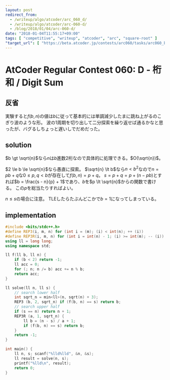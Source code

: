 ```yaml
---
layout: post
redirect_from:
  - /writeup/algo/atcoder/arc_060_d/
  - /writeup/algo/atcoder/arc-060-d/
  - /blog/2018/01/04/arc-060-d/
date: "2018-01-04T11:55:17+09:00"
tags: [ "competitive", "writeup", "atcoder", "arc", "square-root" ]
"target_url": [ "https://beta.atcoder.jp/contests/arc060/tasks/arc060_b" ]
---
```


# AtCoder Regular Contest 060: D - 桁和 / Digit Sum

## 反省

実験すると$f(b, n)$の値は$b$に従って基本的には単調減少したまに跳ね上がるのこぎり波のような形。
波の$1$周期を切り出して二分探索を繰り返せば通るかなと思ったが、バグるしちょっと遅いしでだめだった。

## solution

$b \gt \sqrt{n}$なら$n$は$b$進数$2$桁なので具体的に処理できる。$O(\sqrt{n})$。

$2 \le b \le \sqrt{n}$なら愚直に探索。
$\sqrt{n} \lt b$なら$n \lt b^2$なので$n = pb + q$な$0 \le p, q \lt b$が存在して$f(b, n) = p + q$。
$s = p + q = p + (n - pb)$とすれば$b = \frac{s - n}{p} + 1$であり、$b$を$p \lt \sqrt{n}$からの関数で書ける。
この$p$を総当たりすればよい。

$n \le s$の場合に注意。
TLEしたらたぶんどこかで$b = 1$になってしまっている。

## implementation

``` c++
#include <bits/stdc++.h>
#define REP3(i, m, n) for (int i = (m); (i) < int(n); ++ (i))
#define REP3R(i, m, n) for (int i = int(n) - 1; (i) >= int(m); -- (i))
using ll = long long;
using namespace std;

ll f(ll b, ll n) {
    if (b < 2) return -1;
    ll acc = 0;
    for (; n; n /= b) acc += n % b;
    return acc;
}

ll solve(ll n, ll s) {
    // search lower half
    int sqrt_n = min<ll>(n, sqrt(n) + 3);
    REP3 (b, 2, sqrt_n) if (f(b, n) == s) return b;
    // search upper half
    if (s == n) return n + 1;
    REP3R (a, 1, sqrt_n) {
        ll b = (n - s) / a + 1;
        if (f(b, n) == s) return b;
    }
    return -1;
}

int main() {
    ll n, s; scanf("%lld%lld", &n, &s);
    ll result = solve(n, s);
    printf("%lld\n", result);
    return 0;
}
```
